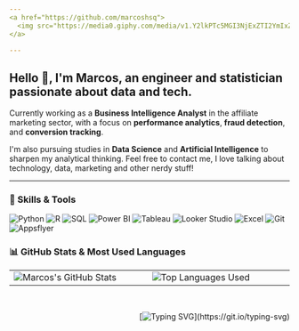 ```yaml
---
<a href="https://github.com/marcoshsq">
  <img src="https://media0.giphy.com/media/v1.Y2lkPTc5MGI3NjExZTI2YmIxZXFhN2F3MjJqNHE1MGJ2aDdkaWxmejRqMmJyamhlY2h4dyZlcD12MV9pbnRlcm5hbF9naWZfYnlfaWQmY3Q9Zw/NKEt9elQ5cR68/giphy.gif" alt="Capa" width="100%" />
</a>

---
```


## Hello 👋, I'm Marcos, an engineer and statistician passionate about data and tech. 

Currently working as a **Business Intelligence Analyst** in the affiliate marketing sector, with a focus on **performance analytics**, **fraud detection**, and **conversion tracking**.

I'm also pursuing studies in **Data Science** and **Artificial Intelligence** to sharpen my analytical thinking. Feel free to contact me, I love talking about technology, data, marketing and other nerdy stuff!

---

### 🧠 Skills & Tools

![Python](https://img.shields.io/badge/Python-3776AB?style=for-the-badge&logo=python&logoColor=white)
![R](https://img.shields.io/badge/R-276DC3?style=for-the-badge&logo=r&logoColor=white)
![SQL](https://img.shields.io/badge/SQL-4479A1?style=for-the-badge&logo=postgresql&logoColor=white)
![Power BI](https://img.shields.io/badge/Power%20BI-F2C811?style=for-the-badge&logo=powerbi&logoColor=black)
![Tableau](https://img.shields.io/badge/Tableau-E97627?style=for-the-badge&logo=tableau&logoColor=white)
![Looker Studio](https://img.shields.io/badge/Looker%20Studio-4285F4?style=for-the-badge&logo=googleanalytics&logoColor=white)
![Excel](https://img.shields.io/badge/Excel-217346?style=for-the-badge&logo=microsoftexcel&logoColor=white)
![Git](https://img.shields.io/badge/Git-F05032?style=for-the-badge&logo=git&logoColor=white)
![Appsflyer](https://img.shields.io/badge/Appsflyer-42B883?style=for-the-badge&logo=databricks&logoColor=white)

### 📊 GitHub Stats & Most Used Languages

<div align="center">
  <table>
    <tr>
      <td width="400">
        <img src="https://github-readme-stats.vercel.app/api?username=marcoshsq&show_icons=true&theme=radical" alt="Marcos's GitHub Stats" />
      </td>
      <td width="400">
        <img src="https://github-readme-stats.vercel.app/api/top-langs/?username=marcoshsq&layout=compact&card_width=400&theme=radical&hide=jupyter%20notebook" alt="Top Languages Used" />
      </td>
    </tr>
  </table>
</div>

<br>

<div align="right">

  [![Typing SVG](https://readme-typing-svg.herokuapp.com/?color=F7F7F7&lines=𝑺𝑬𝑬+𝒀𝑶𝑼+𝑺𝑷𝑨𝑪𝑬+𝑪𝑶𝑾𝑩𝑶𝒀...)](https://git.io/typing-svg)

</div>
